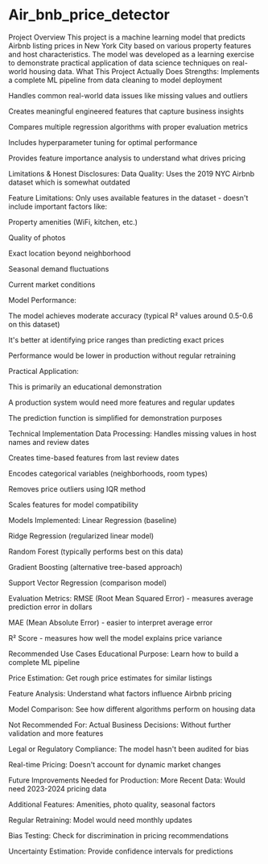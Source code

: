 # Air_bnb_price_detector
Project Overview This project is a machine learning model that predicts Airbnb listing prices in New York City based on various property features and host characteristics. The model was developed as a learning exercise to demonstrate practical application of data science techniques on real-world housing data.
What This Project Actually Does
Strengths:
Implements a complete ML pipeline from data cleaning to model deployment

Handles common real-world data issues like missing values and outliers

Creates meaningful engineered features that capture business insights

Compares multiple regression algorithms with proper evaluation metrics

Includes hyperparameter tuning for optimal performance

Provides feature importance analysis to understand what drives pricing

Limitations & Honest Disclosures:
Data Quality: Uses the 2019 NYC Airbnb dataset which is somewhat outdated

Feature Limitations: Only uses available features in the dataset - doesn't include important factors like:

Property amenities (WiFi, kitchen, etc.)

Quality of photos

Exact location beyond neighborhood

Seasonal demand fluctuations

Current market conditions

Model Performance:

The model achieves moderate accuracy (typical R² values around 0.5-0.6 on this dataset)

It's better at identifying price ranges than predicting exact prices

Performance would be lower in production without regular retraining

Practical Application:

This is primarily an educational demonstration

A production system would need more features and regular updates

The prediction function is simplified for demonstration purposes

Technical Implementation
Data Processing:
Handles missing values in host names and review dates

Creates time-based features from last review dates

Encodes categorical variables (neighborhoods, room types)

Removes price outliers using IQR method

Scales features for model compatibility

Models Implemented:
Linear Regression (baseline)

Ridge Regression (regularized linear model)

Random Forest (typically performs best on this data)

Gradient Boosting (alternative tree-based approach)

Support Vector Regression (comparison model)

Evaluation Metrics:
RMSE (Root Mean Squared Error) - measures average prediction error in dollars

MAE (Mean Absolute Error) - easier to interpret average error

R² Score - measures how well the model explains price variance

Recommended Use Cases
Educational Purpose: Learn how to build a complete ML pipeline

Price Estimation: Get rough price estimates for similar listings

Feature Analysis: Understand what factors influence Airbnb pricing

Model Comparison: See how different algorithms perform on housing data

Not Recommended For:
Actual Business Decisions: Without further validation and more features

Legal or Regulatory Compliance: The model hasn't been audited for bias

Real-time Pricing: Doesn't account for dynamic market changes

Future Improvements Needed for Production:
More Recent Data: Would need 2023-2024 pricing data

Additional Features: Amenities, photo quality, seasonal factors

Regular Retraining: Model would need monthly updates

Bias Testing: Check for discrimination in pricing recommendations

Uncertainty Estimation: Provide confidence intervals for predictions
